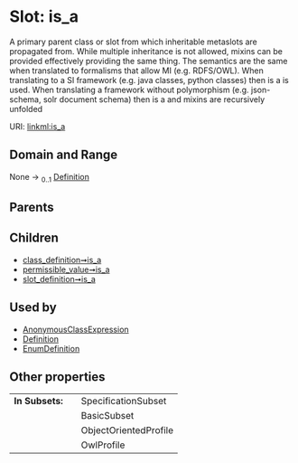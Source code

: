 
# Slot: is_a

A primary parent class or slot from which inheritable metaslots are propagated from. While multiple inheritance is not allowed, mixins can be provided effectively providing the same thing. The semantics are the same when translated to formalisms that allow MI (e.g. RDFS/OWL). When translating to a SI framework (e.g. java classes, python classes) then is a is used. When translating a framework without polymorphism (e.g. json-schema, solr document schema) then is a and mixins are recursively unfolded

URI: [linkml:is_a](https://w3id.org/linkml/is_a)


## Domain and Range

None &#8594;  <sub>0..1</sub> [Definition](Definition.md)

## Parents


## Children

 *  [class_definition➞is_a](class_definition_is_a.md)
 *  [permissible_value➞is_a](permissible_value_is_a.md)
 *  [slot_definition➞is_a](slot_definition_is_a.md)

## Used by

 * [AnonymousClassExpression](AnonymousClassExpression.md)
 * [Definition](Definition.md)
 * [EnumDefinition](EnumDefinition.md)

## Other properties

|  |  |  |
| --- | --- | --- |
| **In Subsets:** | | SpecificationSubset |
|  | | BasicSubset |
|  | | ObjectOrientedProfile |
|  | | OwlProfile |
